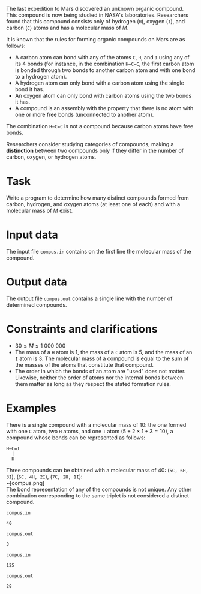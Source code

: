 The last expedition to Mars discovered an unknown organic compound. This compound is now being studied in NASA's laboratories. Researchers found that this compound consists only of hydrogen (`H`), oxygen (`I`), and carbon (`C`) atoms and has a molecular mass of $M$.

It is known that the rules for forming organic compounds on Mars are as follows:

- A carbon atom can bond with any of the atoms `C`, `H`, and `I` using any of its $4$ bonds (for instance, in the combination `H–C=C`, the first carbon atom is bonded through two bonds to another carbon atom and with one bond to a hydrogen atom).
- A hydrogen atom can only bond with a carbon atom using the single bond it has.
- An oxygen atom can only bond with carbon atoms using the two bonds it has.
- A compound is an assembly with the property that there is no atom with one or more free bonds (unconnected to another atom).

The combination `H–C=C` is not a compound because carbon atoms have free bonds.

Researchers consider studying categories of compounds, making a **distinction** between two compounds only if they differ in the number of carbon, oxygen, or hydrogen atoms.

# Task

Write a program to determine how many distinct compounds formed from carbon, hydrogen, and oxygen atoms (at least one of each) and with a molecular mass of $M$ exist.

# Input data

The input file `compus.in` contains on the first line the molecular mass of the compound.

# Output data

The output file `compus.out` contains a single line with the number of determined compounds.

# Constraints and clarifications

* $30 \leq M \leq 1 \ 000 \ 000$
* The mass of a `H` atom is $1$, the mass of a `C` atom is $5$, and the mass of an `I` atom is $3$. The molecular mass of a compound is equal to the sum of the masses of the atoms that constitute that compound.
* The order in which the bonds of an atom are "used" does not matter. Likewise, neither the order of atoms nor the internal bonds between them matter as long as they respect the stated formation rules.

# Examples

There is a single compound with a molecular mass of $10$: the one formed with one `C` atom, two `H` atoms, and one `I` atom ($5+2 \times 1+3=10$), a compound whose bonds can be represented as follows:
```
H–C=I
  |
  H
```

Three compounds can be obtained with a molecular mass of $40$: (`5C, 6H, 3I`), (`6C, 4H, 2I`), (`7C, 2H, 1I`):
\
~[compus.png]
\
The bond representation of any of the compounds is not unique. Any other combination corresponding to the same triplet is not considered a distinct compound.

`compus.in`
```
40
```

`compus.out`
```
3
```

`compus.in`
```
125
```

`compus.out`
```
28
```
